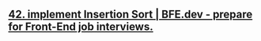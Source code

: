 ## [42. implement Insertion Sort | BFE.dev - prepare for Front-End job interviews.](https://bigfrontend.dev/problem/implement-Insertion-Sort)